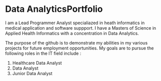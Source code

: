 # Data AnalyticsPortfolio

I am a Lead Programmer Analyst specialiazed in heath informatics in medical application and software suppport. I have a Masters of Science in Applied Health Informatics with a concentration in Data Analytics. 

The purpose of the github is to demonstrate my abilities in my various projects for future employment opportunities. My goals are to pursue the following roles in the IT field include : 

1. Healthcare Data Analyst
2. Data Analyst
3. Junior Data Analyst 
